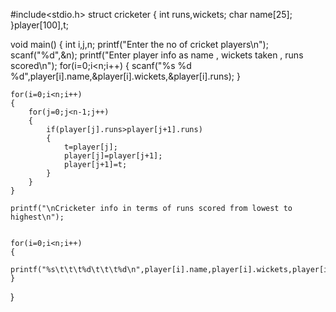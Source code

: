#include<stdio.h>
struct cricketer
{
    int runs,wickets;
    char name[25];
}player[100],t;
 
void main()
{
    int i,j,n;
    printf("Enter the no of cricket players\n");
    scanf("%d",&n);
    printf("Enter player info as name , wickets taken , runs scored\n");
    for(i=0;i<n;i++)
    {
        scanf("%s %d %d",player[i].name,&player[i].wickets,&player[i].runs);
    }
    
        
    for(i=0;i<n;i++)
    {
        for(j=0;j<n-1;j++)
        {
            if(player[j].runs>player[j+1].runs)
            {
                t=player[j];
                player[j]=player[j+1];
                player[j+1]=t;
            }
        }
    }
    
    printf("\nCricketer info in terms of runs scored from lowest to highest\n");
  
 
    for(i=0;i<n;i++)
    {
        printf("%s\t\t\t%d\t\t\t%d\n",player[i].name,player[i].wickets,player[i].runs);
    }
}
